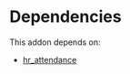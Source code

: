 # Dependencies

This addon depends on:

- [hr_attendance](https://github.com/bringout/oca-ocb-hr/tree/417ca4f968fa38a2bd44dee27c7f5d9f1591d720/odoo-bringout-oca-ocb-hr_attendance)
